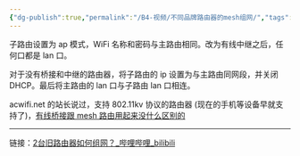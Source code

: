 ```yaml
---
{"dg-publish":true,"permalink":"/B4-视频/不同品牌路由器的mesh组网/","tags":["家居装修/网络"]}
---
```



子路由设置为 ap 模式，WiFi 名称和密码与主路由相同。改为有线中继之后，任何口都是 lan 口。

对于没有桥接和中继的路由器，将子路由的 ip 设置为与主路由同网段，并关闭 DHCP。最后将主路由的 lan 口与子路由 lan 口相连。

acwifi.net 的站长说过，支持 802.11kv 协议的路由器 (现在的手机等设备早就支持了)，<u>有线桥接跟 mesh 路由用起来没什么区别的</u>

---

链接：[2台旧路由器如何组网？\_哔哩哔哩\_bilibili](https://www.bilibili.com/video/BV1Ex4y1E7LW/)
